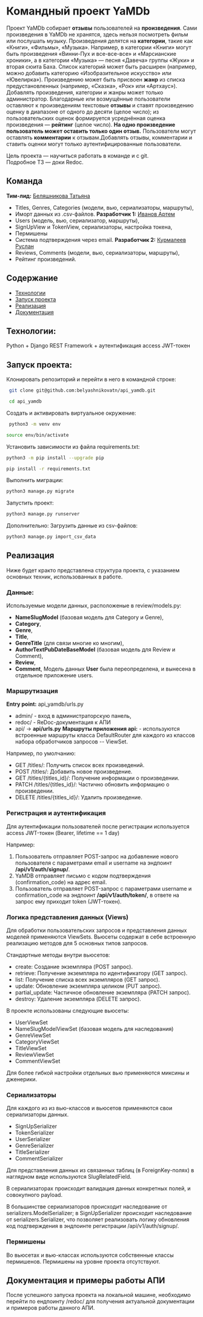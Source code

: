 # Командный проект YaMDb
Проект YaMDb собирает **отзывы** пользователей на **произведения**. Сами произведения в YaMDb не хранятся, здесь нельзя посмотреть фильм или послушать музыку. Произведения делятся на **категории**, такие как «Книги», «Фильмы», «Музыка». Например, в категории «Книги» могут быть произведения «Винни-Пух и все-все-все» и «Марсианские хроники», а в категории «Музыка» — песня «Давеча» группы «Жуки» и вторая сюита Баха. Список категорий может быть расширен (например, можно добавить категорию «Изобразительное искусство» или «Ювелирка»). Произведению может быть присвоен **жанр** из списка предустановленных (например, «Сказка», «Рок» или «Артхаус»). Добавлять произведения, категории и жанры может только администратор. Благодарные или возмущённые пользователи оставляют к произведениям текстовые **отзывы** и ставят произведению оценку в диапазоне от одного до десяти (целое число); из пользовательских оценок формируется усреднённая оценка произведения — **рейтинг** (целое число).  **На одно произведение пользователь может оставить только один отзыв.** Пользователи могут оставлять **комментарии** к отзывам.Добавлять отзывы, комментарии и ставить оценки могут только аутентифицированные пользователи.

Цель проекта — научиться работать в команде и с git.   
Подробное ТЗ — доки Redoc.

## Команда

**Тим-лид:** [Беляшникова Татьяна](https://github.com/belyashnikovatn)
- Titles, Genres, Categories (модели, вью, сериализаторы, маршруты),
- Иморт данных из .csv-файлов.
**Разработчик 1:** [Иванов Артем](https://github.com/temaivanov)
- Users (модель, вью, сериализатор, маршруты),
- SignUpView и TokenView, сериализаторы, настройка токена,
- Пермишены
- Система подтверждения через email.
**Разработчик 2:** [Курмалеев Руслан](https://github.com/lightningrusleen)
- Reviews, Comments (модели, вью, сериализаторы, маршруты),
- Рейтинг произведений.


## Содержание
- [Технологии](#технологии)
- [Запуск проекта](#запуск-проекта)
- [Реализация](#реализация)
- [Документация](#документация)

## Технологии:
Python + Django REST Framework + аутентификация access JWT-токен


## Запуск проекта:
Клонировать репозиторий и перейти в него в командной строке:

```bash
 git clone git@github.com:belyashnikovatn/api_yamdb.git
```
```bash
 cd api_yamdb
 ```
Cоздать и активировать виртуальное окружение:
```bash
 python3 -m venv env
 ```
 ```bash
 source env/bin/activate
 ```
 Установить зависимости из файла requirements.txt:
 ```bash
 python3 -m pip install --upgrade pip
 ```
 ```bash
pip install -r requirements.txt
 ```
 Выполнить миграции:
 ```bash
python3 manage.py migrate
 ```
 Запустить проект:
 ```bash
python3 manage.py runserver
 ```

 Дополнительно:
 Загрузить данные из csv-файлов:
 ```bash
python3 manage.py import_csv_data
 ```

## Реализация
Ниже будет кракто представлена структура проекта, с указанием основных техник, использованных в работе.

### Данные:
 Используемые модели данных, расположеные в review/models.py:
- **NameSlugModel** (базовая модель для Category и Genre),
- **Category**,
- **Genre**,
- **Title**,
- **GenreTitle** (для связи многие ко многим),
- **AuthorTextPubDateBaseModel** (базовая модель для Review и Comment),
- **Review**,
- **Comment**,
Модель данных **User** была переопределена, и вынесена в отдельное приложение users.

### Маршрутизация
**Entry point:** api_yamdb/urls.py 
- admin/ - вход в администраторскую панель,
- redoc/ - ReDoc-документация к АПИ
- api/ -> **api/urls.py**
**Маршруты приложения api:** - используются встроенные маршруты класса DefaultRouter для каждого из классов набора обработчиков запросов -- ViewSet.

Например, по умолчанию:

- GET /titles/: Получить список всех произведений.
- POST /titles/: Добавить новое произведение.
- GET /titles/{titles_id}/: Получение информации о произведении.
- PATCH /titles/{titles_id}/: Частично обновить информацию о произведении.
- DELETE /titles/{titles_id}/: Удалить произведение.

### Регистрация и аутентификация

Для аутентификации пользователей после регистрации используется access JWT-токен (Bearer, lifetime == 1 day)

Например:
1. Пользователь отправляет POST-запрос на добавление нового пользователя с параметрами email и username на эндпоинт **/api/v1/auth/signup/**.
2. YaMDB отправляет письмо с кодом подтверждения (confirmation_code) на адрес email.
3. Пользователь отправляет POST-запрос с параметрами username и confirmation_code на эндпоинт **/api/v1/auth/token/**, в ответе на запрос ему приходит token (JWT-токен).

### Логика представления данных (Views)
Для обработки пользовательских запросов и представления данных моделей применяются ViewSets. Вьюсеты содержат в себе встроенную реализацию методов для 5 основных типов запросов.

Стандартные методы внутри вьюсетов:

- create: Создание экземпляра (POST запрос).
- retrieve: Получение экземпляра по идентификатору (GET запрос).
- list: Получение списка всех экземпляров (GET запрос).
- update: Обновление экземпляра целиком (PUT запрос).
- partial_update: Частичное обновление экземпляра (PATCH запрос).
- destroy: Удаление экземпляра (DELETE запрос).

В проекте использованы следующие вьюсеты:
- UserViewSet
- NameSlugModelViewSet (базовая модель для наследования)
- GenreViewSet
- CategoryViewSet
- TitleViewSet
- ReviewViewSet
- CommentViewSet

Для более гибкой настройки отдельных вью применяются миксины и дженерики.


### Сериализаторы
Для каждого из из вью-классов и вьюсетов применяются свои сериализаторы данных.
- SignUpSerializer
- TokenSerializer
- UserSerializer
- GenreSerializer
- TitleSerializer
- CommentSerializer

Для представления данных из связанных таблиц (в ForeignKey-полях) в наглядном виде используются SlugRelatedField.

В сериализаторах происходит валидация данных конкретных полей, и совокупного payload.

В большинстве сериализаторов происходит наследование от serializers.ModelSerializer; в SignUpSerializer происходит наследование от serializers.Serializer, что позволяет реализовать логику обновления код подтверждения в эндпоинте регистрации /api/v1/auth/signup/.

### Пермишены

Во вьюсетах и вью-классах используются собственные классы пермишенов. Пермишены на уровне проекта отсутствуют.

## Документация и примеры работы АПИ

После успешного запуска проекта на локальной машине, необходимо перейти по ендпоинту /redoc/ для получения актуальной документации и примеров работы данного АПИ.

